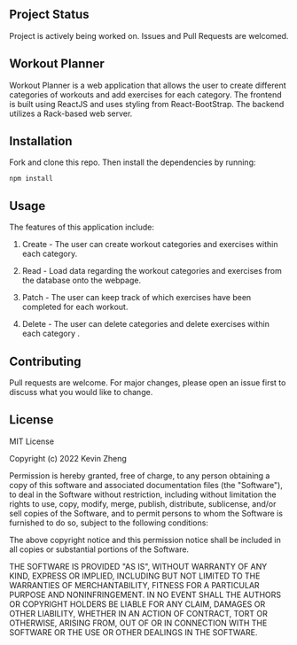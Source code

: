 ## Project Status
Project is actively being worked on. Issues and Pull Requests are welcomed.

## Workout Planner 

Workout Planner is a web application that allows the user to create different categories 
of workouts and add exercises for each category. The frontend is built using ReactJS and 
uses styling from React-BootStrap. The backend utilizes a Rack-based web server.

## Installation
Fork and clone this repo. Then install the dependencies by running:

```
npm install
```

## Usage
The features of this application include:

1. Create - The user can create workout categories and exercises within each category.

2. Read - Load data regarding the workout categories and exercises from the database onto the webpage.

3. Patch - The user can keep track of which exercises have been completed for each workout.

4. Delete - The user can delete categories and delete exercises within each category .


## Contributing
Pull requests are welcome. For major changes, please open an issue first to discuss what you would like to change.

## License
MIT License

Copyright (c) 2022 Kevin Zheng

Permission is hereby granted, free of charge, to any person obtaining a copy
of this software and associated documentation files (the "Software"), to deal
in the Software without restriction, including without limitation the rights
to use, copy, modify, merge, publish, distribute, sublicense, and/or sell
copies of the Software, and to permit persons to whom the Software is
furnished to do so, subject to the following conditions:

The above copyright notice and this permission notice shall be included in all
copies or substantial portions of the Software.

THE SOFTWARE IS PROVIDED "AS IS", WITHOUT WARRANTY OF ANY KIND, EXPRESS OR
IMPLIED, INCLUDING BUT NOT LIMITED TO THE WARRANTIES OF MERCHANTABILITY,
FITNESS FOR A PARTICULAR PURPOSE AND NONINFRINGEMENT. IN NO EVENT SHALL THE
AUTHORS OR COPYRIGHT HOLDERS BE LIABLE FOR ANY CLAIM, DAMAGES OR OTHER
LIABILITY, WHETHER IN AN ACTION OF CONTRACT, TORT OR OTHERWISE, ARISING FROM,
OUT OF OR IN CONNECTION WITH THE SOFTWARE OR THE USE OR OTHER DEALINGS IN THE
SOFTWARE.

